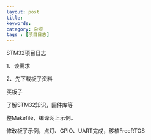 ```yaml
---
layout: post
title: 
keywords: 
category: 杂项
tags : [项目日志]
---
```

STM32项目日志
<!-- more -->

1、谈需求  

2、先下载板子资料  

买板子  

了解STM32知识，固件库等  

整Makefile，编译网上示例。

修改板子示例，点灯、GPIO、UART完成，移植FreeRTOS

